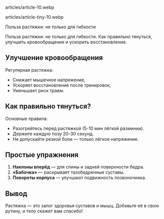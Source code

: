 articles/article-10.webp  

articles/article-tiny-10.webp  

Польза растяжки: не только для гибкости

Польза растяжки: не только для гибкости. Как правильно тянуться, улучшить кровообращение и ускорить восстановление.

## Улучшение кровообращения  

Регулярная растяжка:  
- Снижает мышечное напряжение,  
- Ускоряет восстановление после тренировок,  
- Уменьшает риск травм.  

## Как правильно тянуться?  

Основные правила:  
- Разогрейтесь перед растяжкой (5-10 мин лёгкой разминки).  
- Держите каждую позу 20-30 секунд.  
- Не допускайте резкой боли — только лёгкое напряжение.  

## Простые упражнения  

1. **Наклоны вперёд** — для спины и задней поверхности бедра.  
2. **«Бабочка»** — раскрывает тазобедренные суставы.  
3. **Повороты корпуса** — улучшают подвижность позвоночника.  

## Вывод  

Растяжка — это залог здоровья суставов и мышц. Добавьте её в свою рутину, и тело скажет вам спасибо!  
